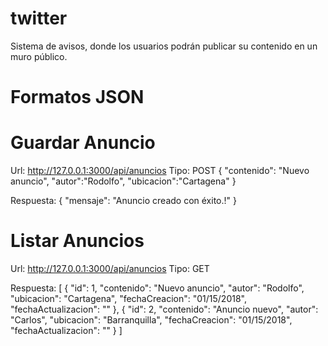 # twitter
Sistema de avisos, donde los usuarios podrán publicar su contenido en un muro público.

# Formatos JSON

# Guardar Anuncio
Url: http://127.0.0.1:3000/api/anuncios
Tipo: POST
{
	"contenido": "Nuevo anuncio",
	"autor":"Rodolfo",
	"ubicacion":"Cartagena"
}

Respuesta: {
	"mensaje": "Anuncio creado con éxito.!"
}

# Listar Anuncios
Url: http://127.0.0.1:3000/api/anuncios
Tipo: GET

Respuesta: 
[
    {
        "id": 1,
        "contenido": "Nuevo anuncio",
        "autor": "Rodolfo",
        "ubicacion": "Cartagena",
        "fechaCreacion": "01/15/2018",
        "fechaActualizacion": ""
    },
    {
        "id": 2,
        "contenido": "Anuncio nuevo",
        "autor": "Carlos",
        "ubicacion": "Barranquilla",
        "fechaCreacion": "01/15/2018",
        "fechaActualizacion": ""
    }
 ]



